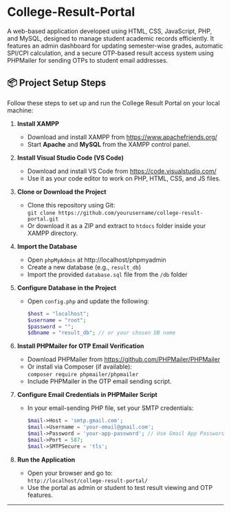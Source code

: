 # College-Result-Portal
A web-based application developed using HTML, CSS, JavaScript, PHP, and MySQL, designed to manage student academic records efficiently. It features an admin dashboard for updating semester-wise grades, automatic SPI/CPI calculation, and a secure OTP-based result access system using PHPMailer for sending OTPs to student email addresses.

## 📦 Project Setup Steps

Follow these steps to set up and run the College Result Portal on your local machine:

1. **Install XAMPP**  
   - Download and install XAMPP from https://www.apachefriends.org/  
   - Start **Apache** and **MySQL** from the XAMPP control panel.

2. **Install Visual Studio Code (VS Code)**  
   - Download and install VS Code from https://code.visualstudio.com/  
   - Use it as your code editor to work on PHP, HTML, CSS, and JS files.

3. **Clone or Download the Project**  
   - Clone this repository using Git:  
     `git clone https://github.com/yourusername/college-result-portal.git`  
   - Or download it as a ZIP and extract to `htdocs` folder inside your XAMPP directory.

4. **Import the Database**  
   - Open `phpMyAdmin` at http://localhost/phpmyadmin  
   - Create a new database (e.g., `result_db`)  
   - Import the provided `database.sql` file from the `/db` folder

5. **Configure Database in the Project**  
   - Open `config.php` and update the following:
     ```php
     $host = "localhost";
     $username = "root";
     $password = "";
     $dbname = "result_db"; // or your chosen DB name
     ```

6. **Install PHPMailer for OTP Email Verification**  
   - Download PHPMailer from https://github.com/PHPMailer/PHPMailer  
   - Or install via Composer (if available):  
     `composer require phpmailer/phpmailer`
   - Include PHPMailer in the OTP email sending script.

7. **Configure Email Credentials in PHPMailer Script**  
   - In your email-sending PHP file, set your SMTP credentials:
     ```php
     $mail->Host = 'smtp.gmail.com';
     $mail->Username = 'your-email@gmail.com';
     $mail->Password = 'your-app-password'; // Use Gmail App Password
     $mail->Port = 587;
     $mail->SMTPSecure = 'tls';
     ```

8. **Run the Application**  
   - Open your browser and go to:  
     `http://localhost/college-result-portal/`  
   - Use the portal as admin or student to test result viewing and OTP features.

---
